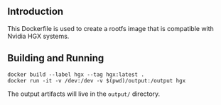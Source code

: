 ## Introduction

This Dockerfile is used to create a rootfs image that is compatible with Nvidia HGX systems.

## Building and Running

```
docker build --label hgx --tag hgx:latest .
docker run -it -v /dev:/dev -v $(pwd)/output:/output hgx
```

The output artifacts will live in the `output/` directory.